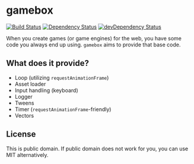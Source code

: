 gamebox
=======
[![Build Status](https://travis-ci.org/freezedev/gamebox.svg?branch=master)](https://travis-ci.org/freezedev/gamebox)
[![Dependency Status](https://david-dm.org/freezedev/gamebox.svg)](https://david-dm.org/freezedev/gamebox)
[![devDependency Status](https://david-dm.org/freezedev/gamebox/dev-status.svg)](https://david-dm.org/freezedev/gamebox#info=devDependencies)

When you create games (or game engines) for the web, you have some code you always end up using. `gamebox` aims to provide that base code.

What does it provide?
---------------------
* Loop (utilizing `requestAnimationFrame`)
* Asset loader
* Input handling (keyboard)
* Logger
* Tweens
* Timer (`requestAnimationFrame`-friendly)
* Vectors

License
-------
This is public domain. If public domain does not work for you, you can use MIT alternatively.
